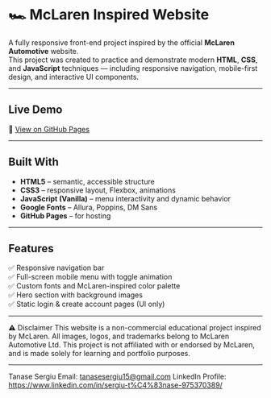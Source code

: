 # 🏎️ McLaren Inspired Website

A fully responsive front-end project inspired by the official **McLaren Automotive** website.  
This project was created to practice and demonstrate modern **HTML**, **CSS**, and **JavaScript** techniques — including responsive navigation, mobile-first design, and interactive UI components.

---

##  Live Demo
🔗 [View on GitHub Pages](https://sergiu1809.github.io/mclaren-concept-website/index.html)

---

##  Built With
- **HTML5** – semantic, accessible structure  
- **CSS3** – responsive layout, Flexbox, animations  
- **JavaScript (Vanilla)** – menu interactivity and dynamic behavior  
- **Google Fonts** – Allura, Poppins, DM Sans  
- **GitHub Pages** – for hosting  

---

##  Features
✅  Responsive navigation bar  
✅ Full-screen mobile menu with toggle animation  
✅ Custom fonts and McLaren-inspired color palette  
✅ Hero section with background images  
✅ Static login & create account pages (UI only)  


---

⚠️ Disclaimer
This website is a non-commercial educational project inspired by McLaren.
All images, logos, and trademarks belong to McLaren Automotive Ltd.
This project is not affiliated with or endorsed by McLaren, and is made solely for learning and portfolio purposes.

---

Tanase Sergiu
Email: tanasesergiu15@gmail.com
LinkedIn Profile: https://www.linkedin.com/in/sergiu-t%C4%83nase-975370389/
